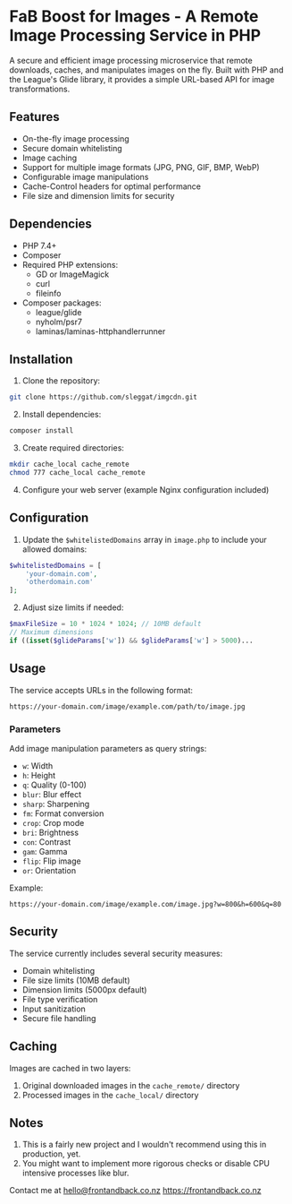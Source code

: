 # FaB Boost for Images - A Remote Image Processing Service in PHP

A secure and efficient image processing microservice that remote downloads, caches, and manipulates images on the fly. Built with PHP and the League's Glide library, it provides a simple URL-based API for image transformations.

## Features

- On-the-fly image processing
- Secure domain whitelisting
- Image caching
- Support for multiple image formats (JPG, PNG, GIF, BMP, WebP)
- Configurable image manipulations
- Cache-Control headers for optimal performance
- File size and dimension limits for security

## Dependencies

- PHP 7.4+
- Composer
- Required PHP extensions:
  - GD or ImageMagick
  - curl
  - fileinfo
- Composer packages:
  - league/glide
  - nyholm/psr7
  - laminas/laminas-httphandlerrunner

## Installation

1. Clone the repository:

```bash
git clone https://github.com/sleggat/imgcdn.git
```

2. Install dependencies:

```bash
composer install
```

3. Create required directories:

```bash
mkdir cache_local cache_remote
chmod 777 cache_local cache_remote
```

4. Configure your web server (example Nginx configuration included)

## Configuration

1. Update the `$whitelistedDomains` array in `image.php` to include your allowed domains:

```php
$whitelistedDomains = [
    'your-domain.com',
    'otherdomain.com'
];
```

2. Adjust size limits if needed:

```php
$maxFileSize = 10 * 1024 * 1024; // 10MB default
// Maximum dimensions
if ((isset($glideParams['w']) && $glideParams['w'] > 5000)...
```

## Usage

The service accepts URLs in the following format:

```
https://your-domain.com/image/example.com/path/to/image.jpg
```

### Parameters

Add image manipulation parameters as query strings:

- `w`: Width
- `h`: Height
- `q`: Quality (0-100)
- `blur`: Blur effect
- `sharp`: Sharpening
- `fm`: Format conversion
- `crop`: Crop mode
- `bri`: Brightness
- `con`: Contrast
- `gam`: Gamma
- `flip`: Flip image
- `or`: Orientation

Example:

```
https://your-domain.com/image/example.com/image.jpg?w=800&h=600&q=80
```

## Security

The service currently includes several security measures:

- Domain whitelisting
- File size limits (10MB default)
- Dimension limits (5000px default)
- File type verification
- Input sanitization
- Secure file handling

## Caching

Images are cached in two layers:

1. Original downloaded images in the `cache_remote/` directory
2. Processed images in the `cache_local/` directory

## Notes

1. This is a fairly new project and I wouldn't recommend using this in production, yet.
2. You might want to implement more rigorous checks or disable CPU intensive processes like blur.

Contact me at hello@frontandback.co.nz
https://frontandback.co.nz
